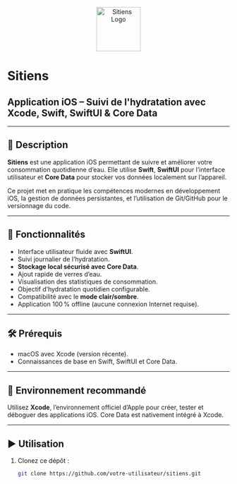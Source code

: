 <p align="center">
  <img src="Screenshots/icone.png" width="100" alt="Sitiens Logo">
</p>

# Sitiens
## Application iOS – Suivi de l'hydratation avec Xcode, Swift, SwiftUI & Core Data

---

## 📝 Description

**Sitiens** est une application iOS permettant de suivre et améliorer votre consommation quotidienne d’eau. Elle utilise **Swift**, **SwiftUI** pour l’interface utilisateur et **Core Data** pour stocker vos données localement sur l’appareil.

Ce projet met en pratique les compétences modernes en développement iOS, la gestion de données persistantes, et l’utilisation de Git/GitHub pour le versionnage du code.

---

## 🚀 Fonctionnalités

- Interface utilisateur fluide avec **SwiftUI**.
- Suivi journalier de l’hydratation.
- **Stockage local sécurisé avec Core Data**.
- Ajout rapide de verres d’eau.
- Visualisation des statistiques de consommation.
- Objectif d’hydratation quotidien configurable.
- Compatibilité avec le **mode clair/sombre**.
- Application 100 % offline (aucune connexion Internet requise).

---

## 🛠 Prérequis

- macOS avec Xcode (version récente).
- Connaissances de base en Swift, SwiftUI et Core Data.

---

## 🧪 Environnement recommandé

Utilisez **Xcode**, l’environnement officiel d’Apple pour créer, tester et déboguer des applications iOS. Core Data est nativement intégré à Xcode.

---

## ▶️ Utilisation

1. Clonez ce dépôt :
   ```bash
   git clone https://github.com/votre-utilisateur/sitiens.git

